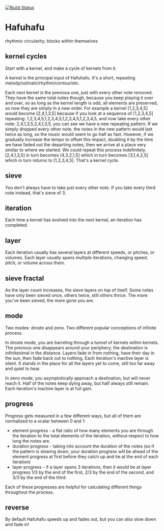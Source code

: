[![Build Status](https://travis-ci.com/MusicalPatterns/pattern-hafuhafu.svg?branch=master)](https://travis-ci.com/MusicalPatterns/pattern-hafuhafu)

# Hafuhafu

rhythmic circularity; blocks within themselves

## kernel cycles

Start with a kernel, and make a cycle of kernels from it.

A kernel is the principal input of Hafuhafu. It's a short, repeating melody/ostinato/rhythm/contour/etc.

Each next kernel is the previous one, just with every other note removed. 
They have the same total notes though, because you keep playing it over and over,
so as long as the kernel length is odd, all elements are preserved,
so now they are simply in a new order.
For example a kernel [1,2,3,4,5] would become [2,4,1,3,5] because if you look at a sequence of [1,2,3,4,5] repeating:
1,2,3,4,5,1,2,3,4,5,1,2,3,4,5,1,2,3,4,5,
and now take every other note:
2,4,1,3,5,2,4,1,3,5,
you can see we have a new repeating pattern.
If we simply dropped every other note, the notes in the new pattern would last twice as long, so the music would seem to go half as fast.
However, if we gradually increase the tempo to offset this impact, doubling it by the time we have faded out the departing notes,
then we arrive at a place very similar to where we started. 
We could repeat this process indefinitely.
[2,4,1,3,5] in turn becomes [4,3,2,1,5] which in turn becomes [3,1,4,2,5] which in turn returns to [1,2,3,4,5].
That's a kernel cycle.

## sieve

You don't always have to take just every other note. If you take every third note instead, that's sieve of 3.

## iteration

Each time a kernel has evolved into the next kernel, an iteration has completed.

## layer

Each iteration usually has several layers at different speeds, or pitches, or volumes.
Each layer usually spans multiple iterations, changing speed, pitch, or volume across them.

## sieve fractal

As the layer count increases, the sieve layers on top of itself. 
Some notes have only been sieved once, others twice, still others thrice.
The more you've been sieved, the more gone you are.

## mode

Two modes: droste and zeno. 
Two different popular conceptions of infinite process.

In droste mode, you are barreling through a tunnel of kernels within kernels. 
The previous one disappears around your periphery; the destination is infinitesimal in the distance. 
Layers fade in from nothing, have their day in the sun, then fade back out to nothing.
Each iteration's inactive layer is silent. 
It stands in the place for all the layers yet to come, still too far away and quiet to hear.

In zeno mode, you asymptotically approach a destination, but will never reach it.
Half of the notes keep dying away, but half always still remain.
Each iteration's inactive layer is at full gain. 

## progress

Progress gets measured in a few different ways, but all of them are normalized to a scalar between 0 and 1:
- element progress - a flat ratio of how many elements you are through the iteration to the total elements of the iteration, without respect to how long the notes are.
- duration progress - taking into account the duration of the notes (so if the pattern is slowing down, your duration progress will be ahead of the element progress at first before they catch up and tie at the end of each iteration)
- layer progress - if a layer spans 3 iterations, then it would be at layer progress 1/3 by the end of the first, 2/3 by the end of the second, and 3/3 by the end of the third.

Each of these progresses are helpful for calculating different things throughout the process.

## reverse

By default Hafuhafu speeds up and fades out, but you can also slow down and fade in!

